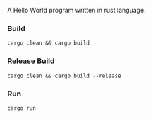 A Hello World program written in rust language.

### Build
`cargo clean && cargo build`

### Release Build
`cargo clean && cargo build --release`

### Run
`cargo run`
